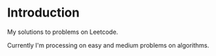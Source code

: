# Introduction

My solutions to problems on Leetcode.

Currently I'm processing on easy and medium problems on algorithms.
